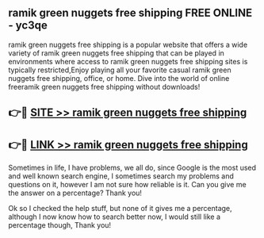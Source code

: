 ## ramik green nuggets free shipping FREE ONLINE - yc3qe

ramik green nuggets free shipping is a popular website that offers a wide variety of ramik green nuggets free shipping that can be played in environments where access to ramik green nuggets free shipping sites is typically restricted,Enjoy playing all your favorite casual ramik green nuggets free shipping, office, or home. Dive into the world of online freeramik green nuggets free shipping without downloads!

## 👉🔴 [SITE >> ramik green nuggets free shipping](http://news.freeplayer.one?title=ramik_green_nuggets_free_shipping&ref=FRRE)

## 👉🔴 [LINK >> ramik green nuggets free shipping](http://news.freeplayer.one?title=ramik_green_nuggets_free_shipping&ref=FREE)

Sometimes in life, I have problems, we all do, since Google is the most used and well known search engine, I sometimes search my problems and questions on it, however I am not sure how reliable is it. Can you give me the answer on a percentage? Thank you!

Ok so I checked the help stuff, but none of it gives me a percentage, although I now know how to search better now, I would still like a percentage though, Thank you!